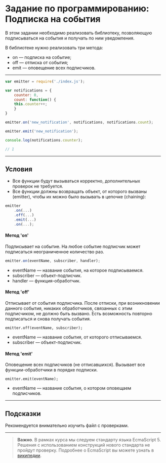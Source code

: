 # Задание по программированию: Подписка на события

В этом задании необходимо реализовать библиотеку, позволяющую подписываться на события и получать по ним уведомления.

В библиотеке нужно реализовать три метода:

- on — подписка на событие;
- off — отписка от события;
- emit — оповещение всех подписчиков.

---
``` js
var emitter = require('./index.js');

var notifications = {
    counter: 0,
    count: function() {
    this.counter++;
    }
}

emitter.on('new_notification', notifications, notifications.count);

emitter.emit('new_notification');

console.log(notifications.counter);

// 1
```
  
---

## Условия
- Все функции будут вызываться корректно, дополнительных проверок не требуется.
- Все функции должны возвращать объект, от которого вызваны (emitter), чтобы их можно было вызывать в цепочке (chaining):

``` js
emitter
    .on(...)
    .off(...)
    .emit(...)
    .on(...);
```

#### Метод 'on'
Подписывает на событие. На любое событие подписчик может подписаться неограниченное количество раз.
``` js
emitter.on(eventName, subscriber, handler);
```
- eventName — название события, на которое подписываемся.
- subscriber — объект-подписчик.
- handler — функция-обработчик.

#### Метод 'off'
Отписывает от события подписчика. После отписки, при возникновении данного события, никаких обработчиков, связанных с этим подписчиком, не должно быть вызвано. Есть возможность повторно подписаться и снова получать события.

    emitter.off(eventName, subscriber);

- eventName — название события, от которого отписываемся.
- subscriber — объект-подписчик.

#### Метод 'emit'
Оповещение всех подписчиков (не отписавшихся). Вызывает все функции-обработчики в порядке подписки.

    emitter.emit(eventName);

- eventName — название события, о котором оповещаем подписчиков.

---

## Подсказки

Рекомендуется внимательно изучить файл с проверками.

---
> **Важно**. В рамках курса мы следуем стандарту языка EcmaScript 5. Решения с использованием конструкций нового стандарта не пройдут проверку. Подробнее о EcmaScript вы можете узнать в [википедии](https://ru.wikipedia.org/wiki/ECMAScript).